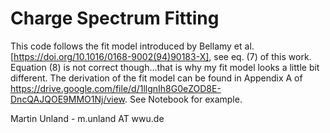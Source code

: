 # Charge Spectrum Fitting

This code follows the fit model introduced by Bellamy et al. [https://doi.org/10.1016/0168-9002(94)90183-X], see eq. (7) of this work. Equation (8) is not correct though...that is why my fit model looks a little bit different. The derivation of the fit model can be found in Appendix A of https://drive.google.com/file/d/1llgnIh8G0eZOD8E-DncQAJQOE9MMO1Nj/view.
See Notebook for example.

Martin Unland - m.unland AT wwu.de
